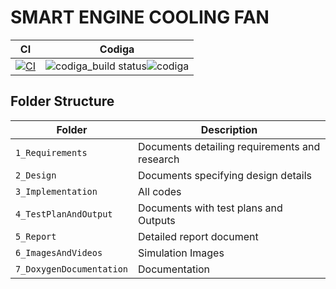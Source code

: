# SMART ENGINE COOLING FAN

| CI | Codiga |
| --- | --- |
[![CI](https://github.com/LOGESHWARANS389/M2-EmbSys/actions/workflows/blank.yml/badge.svg)](https://github.com/LOGESHWARANS389/M2-EmbSys/actions/workflows/blank.yml)|![codiga_build status](https://api.codiga.io/project/31615/score/svg)![codiga](https://api.codiga.io/project/31615/status/svg)
## Folder Structure
|Folder             | Description |
|-------------------| -----------------------------------------|
| `1_Requirements`   | Documents detailing requirements and research|
| `2_Design`         | Documents specifying design details|
| `3_Implementation` | All codes |
| `4_TestPlanAndOutput`      | Documents with test plans and Outputs|
| `5_Report`      | Detailed report document|
| `6_ImagesAndVideos`      | Simulation Images|
| `7_DoxygenDocumentation`      | Documentation|
